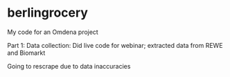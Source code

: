 # berlingrocery
My code for an Omdena project

Part 1: Data collection:
Did live code for webinar;
extracted data from REWE and Biomarkt


Going to rescrape due to data inaccuracies
